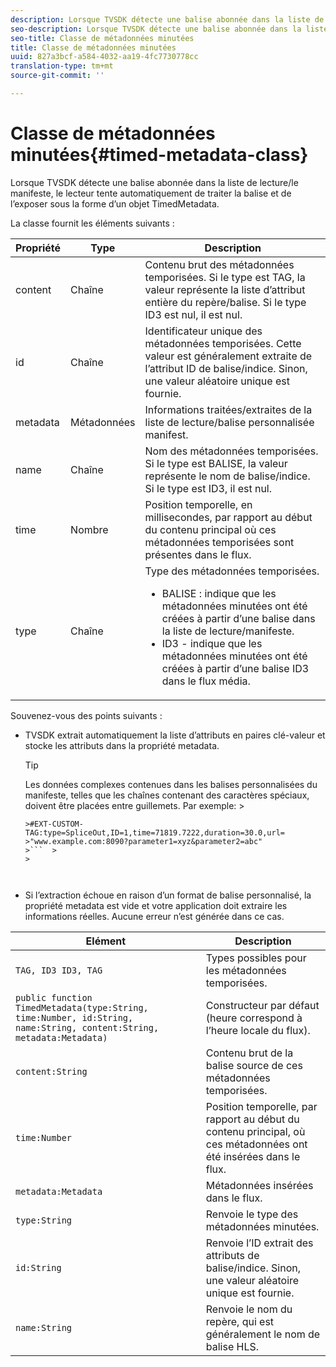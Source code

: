 ```yaml
---
description: Lorsque TVSDK détecte une balise abonnée dans la liste de lecture/le manifeste, le lecteur tente automatiquement de traiter la balise et de l’exposer sous la forme d’un objet TimedMetadata.
seo-description: Lorsque TVSDK détecte une balise abonnée dans la liste de lecture/le manifeste, le lecteur tente automatiquement de traiter la balise et de l’exposer sous la forme d’un objet TimedMetadata.
seo-title: Classe de métadonnées minutées
title: Classe de métadonnées minutées
uuid: 827a3bcf-a584-4032-aa19-4fc7730778cc
translation-type: tm+mt
source-git-commit: ''

---
```



# Classe de métadonnées minutées{#timed-metadata-class}

Lorsque TVSDK détecte une balise abonnée dans la liste de lecture/le manifeste, le lecteur tente automatiquement de traiter la balise et de l’exposer sous la forme d’un objet TimedMetadata.

La classe fournit les éléments suivants :

<table id="table_FFC56AC5B1E04DA99C9309C0223ABA90"> 
 <thead> 
  <tr> 
   <th colname="col1" class="entry"> Propriété </th> 
   <th colname="col02" class="entry"> Type </th> 
   <th colname="col2" class="entry"> Description </th> 
  </tr>
 </thead>
 <tbody> 
  <tr> 
   <td colname="col1"><span class="codeph"> content</span> </td> 
   <td colname="col02"> Chaîne </td> 
   <td colname="col2"> Contenu brut des métadonnées temporisées. Si le type est TAG, la valeur représente la liste d’attribut entière du repère/balise. Si le type ID3 est nul, il est nul. </td> 
  </tr> 
  <tr> 
   <td colname="col1"><span class="codeph"> id</span> </td> 
   <td colname="col02"> Chaîne </td> 
   <td colname="col2"> Identificateur unique des métadonnées temporisées. Cette valeur est généralement extraite de l’attribut ID de balise/indice. Sinon, une valeur aléatoire unique est fournie. </td> 
  </tr> 
  <tr> 
   <td colname="col1"><span class="codeph"> metadata</span> </td> 
   <td colname="col02"> Métadonnées </td> 
   <td colname="col2"> Informations traitées/extraites de la liste de lecture/balise personnalisée manifest. </td> 
  </tr> 
  <tr> 
   <td colname="col1"><span class="codeph"> name</span> </td> 
   <td colname="col02"> Chaîne </td> 
   <td colname="col2">Nom des métadonnées temporisées. Si le type est <span class="codeph"> BALISE</span>, la valeur représente le nom de balise/indice. Si le type est <span class="codeph"> ID3</span>, il est nul. </td> 
  </tr> 
  <tr> 
   <td colname="col1"><span class="codeph"> time</span> </td> 
   <td colname="col02"> Nombre </td> 
   <td colname="col2"> Position temporelle, en millisecondes, par rapport au début du contenu principal où ces métadonnées temporisées sont présentes dans le flux. </td> 
  </tr> 
  <tr> 
   <td colname="col1"><span class="codeph"> type</span> </td> 
   <td colname="col02"> Chaîne </td> 
   <td colname="col2">Type des métadonnées temporisées. 
    <ul id="ul_70FBFB33E9F846D8B38592560CCE9560"> 
     <li id="li_739D30561BFB4D9B97DF212E4880BA2C">BALISE : indique que les métadonnées minutées ont été créées à partir d’une balise dans la liste de lecture/manifeste. </li> 
     <li id="li_E785E1DEF1CC4D9DBE7764E5D05EFAFC">ID3 - indique que les métadonnées minutées ont été créées à partir d’une balise ID3 dans le flux média. </li> 
    </ul> </td> 
  </tr> 
 </tbody> 
</table>

<!--<a id="section_737CC47997F74F80A3C5C6171ADE120E"></a>-->

Souvenez-vous des points suivants :

* TVSDK extrait automatiquement la liste d’attributs en paires clé-valeur et stocke les attributs dans la propriété metadata.

   >[!TIP]
   >
   >Les données complexes contenues dans les balises personnalisées du manifeste, telles que les chaînes contenant des caractères spéciaux, doivent être placées entre guillemets. Par exemple:   >
   >
   >
   ```>
   >#EXT-CUSTOM-TAG:type=SpliceOut,ID=1,time=71819.7222,duration=30.0,url=
   >"www.example.com:8090?parameter1=xyz&parameter2=abc"
   >```  >
   >



* Si l’extraction échoue en raison d’un format de balise personnalisé, la propriété metadata est vide et votre application doit extraire les informations réelles. Aucune erreur n’est générée dans ce cas.

| Elément | Description |
|---|---|
| `TAG, ID3 ID3, TAG` | Types possibles pour les métadonnées temporisées. |
| `public function TimedMetadata(type:String, time:Number, id:String, name:String, content:String, metadata:Metadata)` | Constructeur par défaut (heure correspond à l’heure locale du flux). |
| `content:String` | Contenu brut de la balise source de ces métadonnées temporisées. |
| `time:Number` | Position temporelle, par rapport au début du contenu principal, où ces métadonnées ont été insérées dans le flux. |
| `metadata:Metadata` | Métadonnées insérées dans le flux. |
| `type:String` | Renvoie le type des métadonnées minutées. |
| `id:String` | Renvoie l’ID extrait des attributs de balise/indice. Sinon, une valeur aléatoire unique est fournie. |
| `name:String` | Renvoie le nom du repère, qui est généralement le nom de balise HLS. |

